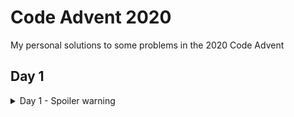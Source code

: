# Code Advent 2020

My personal solutions to some problems in the 2020 Code Advent

## Day 1

<details>
  <summary>Day 1 - Spoiler warning</summary>

  The problem is basically the classic "two sum" except the output wants multiplication.
  My solution has a time and space complexity of O(n).

</details>
